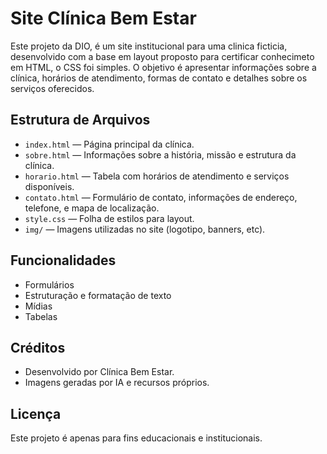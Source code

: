 # Site Clínica Bem Estar

Este projeto da DIO, é um site institucional para uma clinica ficticia, desenvolvido com a base em layout proposto para certificar conhecimeto em HTML, o CSS foi simples. O objetivo é apresentar informações sobre a clínica, horários de atendimento, formas de contato e detalhes sobre os serviços oferecidos.

## Estrutura de Arquivos

- `index.html` — Página principal da clínica.
- `sobre.html` — Informações sobre a história, missão e estrutura da clínica.
- `horario.html` — Tabela com horários de atendimento e serviços disponíveis.
- `contato.html` — Formulário de contato, informações de endereço, telefone, e mapa de localização.
- `style.css` — Folha de estilos para layout.
- `img/` — Imagens utilizadas no site (logotipo, banners, etc).

## Funcionalidades
- Formulários
- Estruturação e formatação de texto
- Mídias
- Tabelas

## Créditos

- Desenvolvido por Clínica Bem Estar.
- Imagens geradas por IA e recursos próprios.

## Licença

Este projeto é apenas para fins educacionais e institucionais.

